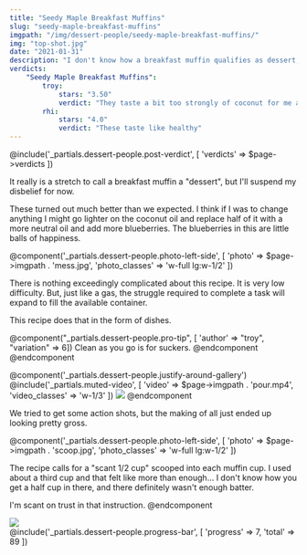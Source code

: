 ```yaml
---
title: "Seedy Maple Breakfast Muffins"
slug: "seedy-maple-breakfast-muffins"
imgpath: "/img/dessert-people/seedy-maple-breakfast-muffins/"
img: "top-shot.jpg"
date: "2021-01-31"
description: "I don't know how a breakfast muffin qualifies as dessert, but I'll suspend my disbelief"
verdicts:
    "Seedy Maple Breakfast Muffins":
        troy:
            stars: "3.50"
            verdict: "They taste a bit too strongly of coconut for me and feel a bit too oily"
        rhi:
            stars: "4.0"
            verdict: "These taste like healthy"
---
```


@include('_partials.dessert-people.post-verdict', [ 'verdicts' => $page->verdicts ])

It really is a stretch to call a breakfast muffin a "dessert", but I'll suspend my disbelief for now.

These turned out much better than we expected. I think if I was to change anything I might go lighter on
the coconut oil and replace half of it with a more neutral oil and add more blueberries. The blueberries
in this are little balls of happiness.

@component('_partials.dessert-people.photo-left-side', [ 'photo' => $page->imgpath . 'mess.jpg', 'photo_classes' => 'w-full lg:w-1/2' ])

There is nothing exceedingly complicated about this recipe. It is very low difficulty. But, just like a gas,
the struggle required to complete a task will expand to fill the available container.

This recipe does that in the form of dishes.

@component("_partials.dessert-people.pro-tip", [ 'author' => "troy", "variation" => 6])
Clean as you go is for suckers.
@endcomponent
@endcomponent

<div class="mt-8"></div>

@component('_partials.dessert-people.justify-around-gallery')
@include('_partials.muted-video', [ 'video' => $page->imgpath . 'pour.mp4', 'video_classes' => 'w-1/3' ])
<img src="{{$page->imgpath}}gross.jpg" class="w-1/3" />
@endcomponent

We tried to get some action shots, but the making of all just ended up looking pretty gross.

@component('_partials.dessert-people.photo-left-side', [ 'photo' => $page->imgpath . 'scoop.jpg', 'photo_classes' => 'w-full lg:w-1/2' ])

The recipe calls for a "scant 1/2 cup" scooped into each muffin cup. I used about a third cup and that felt
like more than enough... I don't know how you get a half cup in there, and there definitely wasn't enough batter.

I'm scant on trust in that instruction.
@endcomponent

<img src="{{$page->imgpath}}finished.jpg" class="w-full mt-8" />
  
<div class="mt-8">
@include('_partials.dessert-people.progress-bar', [ 'progress' => 7, 'total' => 89 ])
</div>



